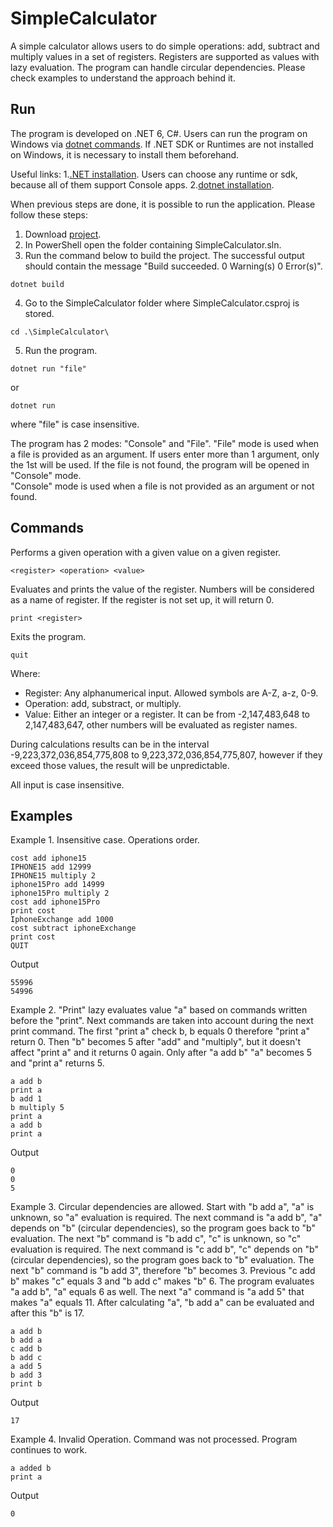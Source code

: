 # SimpleCalculator
A simple calculator allows users to do simple operations: add, subtract and multiply values in a set of registers. Registers are supported as values with lazy evaluation. 
The program can handle circular dependencies. Please check examples to understand the approach behind it. 

## Run

The program is developed on .NET 6, C#. 
Users can run the program on Windows via [dotnet commands](https://learn.microsoft.com/en-us/dotnet/core/tools/dotnet).
If .NET SDK or Runtimes are not installed on Windows, it is necessary to install them beforehand. 

Useful links:
1.[.NET installation](https://learn.microsoft.com/en-us/dotnet/core/install/windows?tabs=net70). Users can choose any runtime or sdk, because all of them support Console apps. 
2.[dotnet installation](https://learn.microsoft.com/en-us/dotnet/core/tools/dotnet-install-script).

When previous steps are done, it is possible to run the application. Please follow these steps:

1. Download [project](https://www.dropbox.com/scl/fo/25u6ntel5uwqa4ocd6hqb/h?rlkey=9xol9p7co344u5mwta3kaftn9&dl=0).
2. In PowerShell open the folder containing SimpleCalculator.sln.
3. Run the command below to build the project. The successful output should contain the message "Build succeeded. 0 Warning(s) 0 Error(s)".
```
dotnet build
```
4. Go to the SimpleCalculator folder where SimpleCalculator.csproj is stored.
```
cd .\SimpleCalculator\
```
5. Run the program.
```
dotnet run "file"
```
or
```
dotnet run
```
where "file" is case insensitive.

The program has 2 modes: "Console" and "File". 
"File" mode is used when a file is provided as an argument. If users enter more than 1 argument, only the 1st will be used. If the file is not found, the program will be opened in "Console" mode.  
"Console" mode is used when a file is not provided as an argument or not found.


## Commands

Performs a given operation with a given value on a given register.
```
<register> <operation> <value>
```

Evaluates and prints the value of the register. Numbers will be considered as a name of register. If the register is not set up, it will return 0.
```
print <register>
```

Exits the program. 
```
quit
```

Where:
* Register: Any alphanumerical input. Allowed symbols are A-Z, a-z, 0-9.
* Operation: add, substract, or multiply.
* Value: Either an integer or a register. It can be from -2,147,483,648 to 2,147,483,647, other numbers will be evaluated as register names.

During calculations results can be in the interval -9,223,372,036,854,775,808 to 9,223,372,036,854,775,807, however if they exceed those values, the result will be unpredictable.

All input is case insensitive.

## Examples

Example 1. Insensitive case. Operations order.
```
cost add iphone15
IPHONE15 add 12999
IPHONE15 multiply 2
iphone15Pro add 14999
iphone15Pro multiply 2
cost add iphone15Pro
print cost
IphoneExchange add 1000
cost subtract iphoneExchange
print cost
QUIT
```
Output
```
55996
54996
```

Example 2. "Print" lazy evaluates value "a" based on commands written before the "print". Next commands are taken into account during the next print command.
The first "print a" check b, b equals 0 therefore "print a" return 0. Then "b" becomes 5 after "add" and "multiply", but it doesn't affect "print a" and it returns 0 again.
Only after "a add b" "a" becomes 5 and "print a" returns 5.
```
a add b
print a
b add 1
b multiply 5
print a
a add b
print a
```
Output
```
0
0
5
```

Example 3. Circular dependencies are allowed. Start with "b add a", "a" is unknown, so "a" evaluation is required. The next command is "a add b", "a" depends on "b" (circular dependencies),
so the program goes back to "b" evaluation. The next "b" command is "b add c", "c" is unknown, so "c" evaluation is required. The next command is "c add b", "c" depends on "b" 
(circular dependencies), so the program goes back to "b" evaluation. The next "b" command is "b add 3", therefore "b" becomes 3. Previous "c add b" makes "c" equals 3 and 
"b add c" makes "b" 6. The program evaluates "a add b", "a" equals 6 as well. The next "a" command is "a add 5" that makes "a" equals 11. After calculating "a", "b add a" can be
evaluated and after this "b" is 17.

```
a add b
b add a
c add b
b add c
a add 5
b add 3
print b
```
Output
```
17
```

Example 4. Invalid Operation. Command was not processed. Program continues to work.
```
a added b
print a
```
Output
```
0
```


